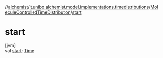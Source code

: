 //[alchemist](../../../index.md)/[it.unibo.alchemist.model.implementations.timedistributions](../index.md)/[MoleculeControlledTimeDistribution](index.md)/[start](start.md)

# start

[jvm]\
val [start](start.md): [Time](../../it.unibo.alchemist.model.interfaces/-time/index.md)
